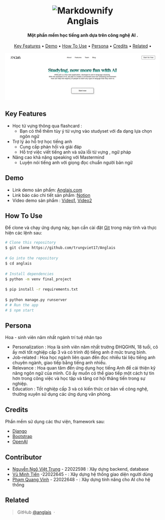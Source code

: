 
<h1 align="center">
  <br>
  <img src ="./intro/Logo.jpg" alt="Markdownify" width="200"></img>
  <br>
  Anglais
  <br>
</h1>

<h4 align="center">Một phần mềm học tiếng anh dựa trên công nghệ AI <a href="" target="_blank"></a>.</h4>



<p align="center">
  <a href="#key-features">Key Features</a> •
  <a href="#demo">Demo</a> •
  <a href="#how-to-use">How To Use</a> •
  <a href="#persona">Persona</a> •
  <a href="#credits">Credits</a> •
  <a href="#related">Related</a> •
</p>

![screenshot](./intro/Screenshot.png)

## Key Features



* Học từ vựng thông qua flashcard : 
  - Bạn có thể thêm tùy ý từ vựng vào studyset với đa dạng lựa chọn ngôn ngữ 
* Trợ lý ảo hỗ trợ học tiếng anh
  - Cung cấp phản hồi và giải đáp
  - Hỗ trợ việc viết tiếng anh và sửa lỗi từ vựng , ngữ pháp
* Nâng cao khả năng speaking với Mastermind
  - Luyện nói tiếng anh với giọng đọc chuẩn người bản ngữ

## Demo 
- Link demo sản phẩm: [Anglais.com](https://anglais-nhom33.onrender.com)
- Link báo cáo chi tiết sản phẩm :[Notion]( https://sparkly-magazine-bbc.notion.site/B-o-c-o-b-i-t-p-l-n-c-ng-ngh-ph-n-m-m-59372d741b694b23a6866bb57d57665d?pvs=4)
- Video demo sản phẩm : [Video1](https://drive.google.com/file/d/1pCVs5XSKNgHtsFo_Z-ABNq9jVXfU3ECd/view?usp=sharing), [Video2](https://drive.google.com/file/d/1VLjAww3E9c3p_-jP5goQ7k0V0NmzRbjQ/view?usp=sharing)


## How To Use

Để clone và chạy ứng dụng này, bạn cần cài đặt [Git](https://git-scm.com) trong máy tính và thực hiện các lệnh sau: 

```bash
# Clone this repository
$ git clone https://github.com/trungviet17/Anglais

# Go into the repository
$ cd anglais

# Install dependencies
$ python -m venv final_project 

$ pip install -r requirements.txt

$ python manage.py runserver
# # Run the app
# $ npm start
```

## Persona
Hoa - sinh viên năm nhất ngành trí tuệ nhân tạo
- Personalization : Hoa là sinh viên năm nhất trường ĐHQGHN, 18 tuổi, cô ấy mới tốt nghiệp cấp 3 và có trình độ tiếng anh ở mức trung bình.
- Job-related : Hoa học ngành liên quan đến đọc nhiều tài liệu tiếng anh chuyên ngành, giao tiếp bằng tiếng anh nhiều.
- Relevance : Hoa quan tâm đến ứng dụng học tiếng Anh để cải thiện kỹ năng ngôn ngữ của mình. Cô ấy muốn có thể giao tiếp một cách tự tin hơn trong công việc và học tập và tăng cơ hội thăng tiến trong sự nghiệp.
- Education : Tốt nghiệp cấp 3 và có kiến thức cơ bản về công nghệ, thường xuyên sử dụng các ứng dụng văn phòng.

<!-- You can [download](https://github.com/amitmerchant1990/electron-markdownify/releases/tag/v1.2.0) the latest installable version of Markdownify for Windows, macOS and Linux. -->

## Credits

Phần mềm sử dụng các thư viện, framework sau: 


- [Django](https://www.djangoproject.com/)
- [Bootstrap](https://getbootstrap.com/)
- [OpenAI](https://openai.com/blog/openai-api)

## Contributor
- [Nguyễn Ngô Việt Trung](https://github.com/trungviet17/) - 22022598 : Xây dựng backend, database 
- [Vũ Minh Tiến](https://github.com/TienVM2004) -22022645 -  : Xây dựng hệ thống giao diện người dùng 
- [Phạm Quang Vinh](https://github.com/VinhPhamAI) - 22022648 -  : Xây dựng tính năng cho AI cho hệ thống 






## Related

> GitHub [@anglais](https://github.com/trungviet17/Anglais) &nbsp;&middot;&nbsp;

